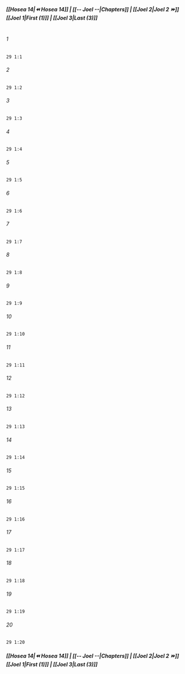 
##### **[[Hosea 14|⏪ Hosea 14]] | [[-- Joel --|Chapters]] | [[Joel 2|Joel 2 ⏩]]**<br>**[[Joel 1|First (1)]] | [[Joel 3|Last (3)]]**<br><br>

###### 1
``` verse
29 1:1
```
###### 2
``` verse
29 1:2
```
###### 3
``` verse
29 1:3
```
###### 4
``` verse
29 1:4
```
###### 5
``` verse
29 1:5
```
###### 6
``` verse
29 1:6
```
###### 7
``` verse
29 1:7
```
###### 8
``` verse
29 1:8
```
###### 9
``` verse
29 1:9
```
###### 10
``` verse
29 1:10
```
###### 11
``` verse
29 1:11
```
###### 12
``` verse
29 1:12
```
###### 13
``` verse
29 1:13
```
###### 14
``` verse
29 1:14
```
###### 15
``` verse
29 1:15
```
###### 16
``` verse
29 1:16
```
###### 17
``` verse
29 1:17
```
###### 18
``` verse
29 1:18
```
###### 19
``` verse
29 1:19
```
###### 20
``` verse
29 1:20
```

##### **[[Hosea 14|⏪ Hosea 14]] | [[-- Joel --|Chapters]] | [[Joel 2|Joel 2 ⏩]]**<br>**[[Joel 1|First (1)]] | [[Joel 3|Last (3)]]**
